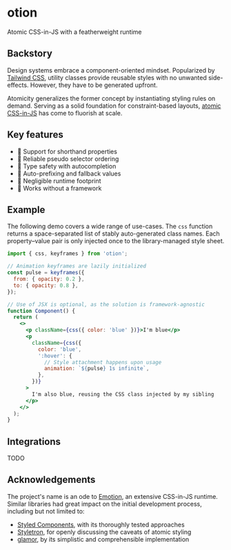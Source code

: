 # otion

Atomic CSS-in-JS with a featherweight runtime

## Backstory

Design systems embrace a component-oriented mindset. Popularized by [Tailwind CSS][], utility classes provide reusable styles with no unwanted side-effects. However, they have to be generated upfront.

Atomicity generalizes the former concept by instantiating styling rules on demand. Serving as a solid foundation for constraint-based layouts, [atomic CSS-in-JS][] has come to fluorish at scale.

[tailwind css]: https://tailwindcss.com/
[atomic css-in-js]: https://sebastienlorber.com/atomic-css-in-js

## Key features

- 🎳 Support for shorthand properties
- 🍱 Reliable pseudo selector ordering
- 🔐 Type safety with autocompletion
- 🦖 Auto-prefixing and fallback values
- 🐾 Negligible runtime footprint
- 💫 Works without a framework

## Example

The following demo covers a wide range of use-cases. The `css` function returns a space-separated list of stably auto-generated class names. Each property–value pair is only injected once to the library-managed style sheet.

```jsx
import { css, keyframes } from 'otion';

// Animation keyframes are lazily initialized
const pulse = keyframes({
  from: { opacity: 0.2 },
  to: { opacity: 0.8 },
});

// Use of JSX is optional, as the solution is framework-agnostic
function Component() {
  return (
    <>
      <p className={css({ color: 'blue' })}>I'm blue</p>
      <p
        className={css({
          color: 'blue',
          ':hover': {
            // Style attachment happens upon usage
            animation: `${pulse} 1s infinite`,
          },
        })}
      >
        I'm also blue, reusing the CSS class injected by my sibling
      </p>
    </>
  );
}
```

## Integrations

TODO

## Acknowledgements

The project's name is an ode to [Emotion](https://emotion.sh/), an extensive CSS-in-JS runtime. Similar libraries had great impact on the initial development process, including but not limited to:

- [Styled Components](https://styled-components.com/), with its thoroughly tested approaches
- [Styletron](https://www.styletron.org/), for openly discussing the caveats of atomic styling
- [glamor](https://github.com/threepointone/glamor), by its simplistic and comprehensible implementation
